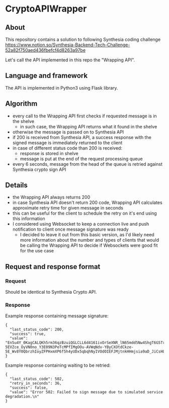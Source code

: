 # CryptoAPIWrapper

## About
This repository contains a solution to following Synthesia coding challenge
https://www.notion.so/Synthesia-Backend-Tech-Challenge-52a82f750aed436fbefcf4d8263a97be

Let's call the API implemented in this repo the "Wrapping API".

## Language and framework
The API is implemented in Python3 using Flask library.

## Algorithm
- every call to the Wrapping API first checks if requested message is in the shelve
  - in such case, the Wrapping API returns what it found in the shelve
- otherwise the message is passed on to Synthesia API
- if 200 is received from Synthesia API, a success response with the signed message is immediately returned to the client
- in case of different status code than 200 is received:
  - response is stored in shelve
  - message is put at the end of the request processing queue
- every 6 seconds, message from the head of the queue is retried against Synthesia crypto sign API

## Details
- the Wrapping API always returns 200
- in case Synthesia API doesn't return 200 code, Wrapping API calculates approximate retry time for given message in seconds
- this can be useful for the client to schedule the retry on it's end using this information
- I considered using Websocket to keep a connection live and push notification to client once message signature was ready
    - I decided to leave it out from this basic version, as I'd likely need more information about the number and types of clients that would be calling the Wrapping API to decide if Websockets were good fit for the use case

## Request and response format

### Request

Should be identical to Synthesia Crypto API.

### Response

Example response containing message signature:
```
{
  "last_status_code": 200, 
  "success": true, 
  "value": "En5u4Y_0KagCALQKh5rm36qzBzuiQGLCLL6d4161ivOrSeXNR_lN65mdd5Nw4ShgT6G5Tr8ZhewwOSwJQ5fdQHkph39bfrTu4sCIPafSehnnmrJ9eUs4cemZPVcBay_zlougEUWzBCCtvuFQBoz7bF4PFVLtAojjS9x-5EVZce_OyVN0no_Y3E09N3PeTcMPfIMgOOu-AVWqNdv-YByCXOtdCkze-5E_Wv8Y0QbrzhIoyZFPHxmXP6f5h4yUDx5qbqhNyIVOdOIEFJMjtnkHHmjsia9aD_JiCsHL3ULU01tbFefZBII31L0vED12FfKbyD52fphhAnxviyZaRRVXpA=="
}
```

Example response containing waiting to be retried:
```
{
  "last_status_code": 502, 
  "retry_in_seconds": 36, 
  "success": false, 
  "value": "Error 502: Failed to sign message due to simulated service degradation.\n"
}
```